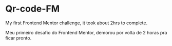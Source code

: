# Qr-code-FM
 My first Frontend Mentor challenge, it took about 2hrs to complete.

 Meu primeiro desafio do Frontend Mentor, demorou por volta de 2 horas pra ficar pronto.
